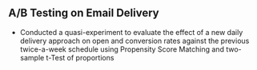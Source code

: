 ## A/B Testing on Email Delivery

- Conducted a quasi-experiment to evaluate the effect of a new daily delivery approach on open and conversion rates against the previous twice-a-week schedule using Propensity Score Matching and two-sample t-Test of proportions

